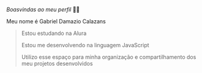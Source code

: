 *Boasvindas ao meu perfil* 💙💙

Meu nome é Gabriel Damazio Calazans 

> Estou estudando na Alura
> 
> Estou me desenvolvendo na linguagem JavaScript
> 
> Utilizo esse espaço para minha organização e compartilhamento dos meu projetos desenvolvidos
  
